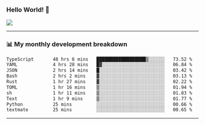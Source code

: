### Hello World! 👋

<a>
  <img align="center" src="https://github-readme-stats.vercel.app/api?username=megatunger&count_private=true&include_all_commits=true&bg_color=30,56CCF2,2F80ED&title_color=fff&text_color=fff" />
</a>

------
### 📊 My monthly development breakdown

<!--START_SECTION:waka-->

```txt
TypeScript       48 hrs 6 mins   ██████████████████▒░░░░░░   73.52 %
YAML             4 hrs 28 mins   █▓░░░░░░░░░░░░░░░░░░░░░░░   06.84 %
JSON             2 hrs 14 mins   █░░░░░░░░░░░░░░░░░░░░░░░░   03.42 %
Bash             2 hrs 2 mins    ▓░░░░░░░░░░░░░░░░░░░░░░░░   03.13 %
Rust             1 hr 27 mins    ▓░░░░░░░░░░░░░░░░░░░░░░░░   02.22 %
TOML             1 hr 16 mins    ▒░░░░░░░░░░░░░░░░░░░░░░░░   01.94 %
sh               1 hr 11 mins    ▒░░░░░░░░░░░░░░░░░░░░░░░░   01.83 %
Text             1 hr 9 mins     ▒░░░░░░░░░░░░░░░░░░░░░░░░   01.77 %
Python           25 mins         ░░░░░░░░░░░░░░░░░░░░░░░░░   00.66 %
textmate         25 mins         ░░░░░░░░░░░░░░░░░░░░░░░░░   00.65 %
```

<!--END_SECTION:waka-->

------
